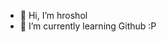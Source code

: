 - 👋 Hi, I’m hroshol
- 🌱 I’m currently learning Github :P

<!---
hroshol/hroshol is a ✨ special ✨ repository because its `README.md` (this file) appears on your GitHub profile.
You can click the Preview link to take a look at your changes.
--->

